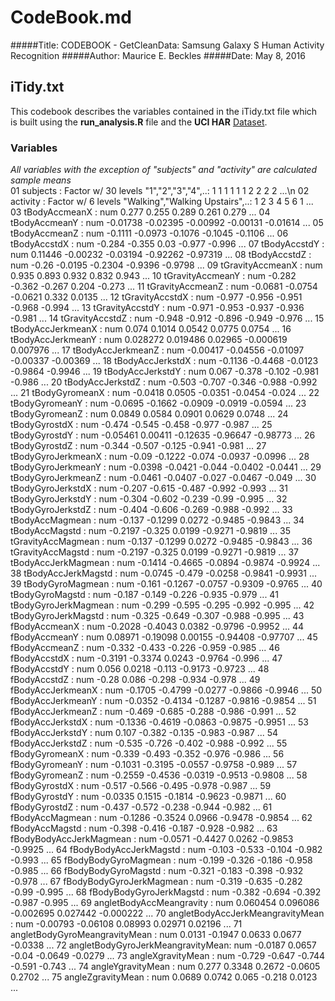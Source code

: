 # CodeBook.md

#####Title: CODEBOOK - GetCleanData: Samsung Galaxy S Human Activity Recognition
#####Author: Maurice E. Beckles
#####Date: May 8, 2016

## iTidy.txt
This codebook describes the variables contained in the iTidy.txt file which is built using the **run_analysis.R** file and the **UCI HAR** [Dataset](https://d396qusza40orc.cloudfront.net/getdata%2Fprojectfiles%2FUCI%20HAR%20Dataset.zip). 

### Variables
*All variables with the exception of "subjects" and "activity" are calculated sample means*  
 01 subjects                         : Factor w/ 30 levels "1","2","3","4",..: 1 1 1 1 1 1 2 2 2 2 ...\n
 02 activity                         : Factor w/ 6 levels "Walking","Walking Upstairs",..: 1 2 3 4 5 6 1 ...
 03 tBodyAccmeanX                    : num  0.277 0.255 0.289 0.261 0.279 ...
 04 tBodyAccmeanY                    : num  -0.01738 -0.02395 -0.00992 -0.00131 -0.01614 ...
 05 tBodyAccmeanZ                    : num  -0.1111 -0.0973 -0.1076 -0.1045 -0.1106 ...
 06 tBodyAccstdX                     : num  -0.284 -0.355 0.03 -0.977 -0.996 ...
 07 tBodyAccstdY                     : num  0.11446 -0.00232 -0.03194 -0.92262 -0.97319 ...
 08 tBodyAccstdZ                     : num  -0.26 -0.0195 -0.2304 -0.9396 -0.9798 ...
 09 tGravityAccmeanX                 : num  0.935 0.893 0.932 0.832 0.943 ...
 10 tGravityAccmeanY                 : num  -0.282 -0.362 -0.267 0.204 -0.273 ...
 11 tGravityAccmeanZ                 : num  -0.0681 -0.0754 -0.0621 0.332 0.0135 ...
 12 tGravityAccstdX                  : num  -0.977 -0.956 -0.951 -0.968 -0.994 ...
 13 tGravityAccstdY                  : num  -0.971 -0.953 -0.937 -0.936 -0.981 ...
 14 tGravityAccstdZ                  : num  -0.948 -0.912 -0.896 -0.949 -0.976 ...
 15 tBodyAccJerkmeanX                : num  0.074 0.1014 0.0542 0.0775 0.0754 ...
 16 tBodyAccJerkmeanY                : num  0.028272 0.019486 0.02965 -0.000619 0.007976 ...
 17 tBodyAccJerkmeanZ                : num  -0.00417 -0.04556 -0.01097 -0.00337 -0.00369 ...
 18 tBodyAccJerkstdX                 : num  -0.1136 -0.4468 -0.0123 -0.9864 -0.9946 ...
 19 tBodyAccJerkstdY                 : num  0.067 -0.378 -0.102 -0.981 -0.986 ...
 20 tBodyAccJerkstdZ                 : num  -0.503 -0.707 -0.346 -0.988 -0.992 ...
 21 tBodyGyromeanX                   : num  -0.0418 0.0505 -0.0351 -0.0454 -0.024 ...
 22 tBodyGyromeanY                   : num  -0.0695 -0.1662 -0.0909 -0.0919 -0.0594 ...
 23 tBodyGyromeanZ                   : num  0.0849 0.0584 0.0901 0.0629 0.0748 ...
 24 tBodyGyrostdX                    : num  -0.474 -0.545 -0.458 -0.977 -0.987 ...
 25 tBodyGyrostdY                    : num  -0.05461 0.00411 -0.12635 -0.96647 -0.98773 ...
 26 tBodyGyrostdZ                    : num  -0.344 -0.507 -0.125 -0.941 -0.981 ...
 27 tBodyGyroJerkmeanX               : num  -0.09 -0.1222 -0.074 -0.0937 -0.0996 ...
 28 tBodyGyroJerkmeanY               : num  -0.0398 -0.0421 -0.044 -0.0402 -0.0441 ...
 29 tBodyGyroJerkmeanZ               : num  -0.0461 -0.0407 -0.027 -0.0467 -0.049 ...
 30 tBodyGyroJerkstdX                : num  -0.207 -0.615 -0.487 -0.992 -0.993 ...
 31 tBodyGyroJerkstdY                : num  -0.304 -0.602 -0.239 -0.99 -0.995 ...
 32 tBodyGyroJerkstdZ                : num  -0.404 -0.606 -0.269 -0.988 -0.992 ...
 33 tBodyAccMagmean                  : num  -0.137 -0.1299 0.0272 -0.9485 -0.9843 ...
 34 tBodyAccMagstd                   : num  -0.2197 -0.325 0.0199 -0.9271 -0.9819 ...
 35 tGravityAccMagmean               : num  -0.137 -0.1299 0.0272 -0.9485 -0.9843 ...
 36 tGravityAccMagstd                : num  -0.2197 -0.325 0.0199 -0.9271 -0.9819 ...
 37 tBodyAccJerkMagmean              : num  -0.1414 -0.4665 -0.0894 -0.9874 -0.9924 ...
 38 tBodyAccJerkMagstd               : num  -0.0745 -0.479 -0.0258 -0.9841 -0.9931 ...
 39 tBodyGyroMagmean                 : num  -0.161 -0.1267 -0.0757 -0.9309 -0.9765 ...
 40 tBodyGyroMagstd                  : num  -0.187 -0.149 -0.226 -0.935 -0.979 ...
 41 tBodyGyroJerkMagmean             : num  -0.299 -0.595 -0.295 -0.992 -0.995 ...
 42 tBodyGyroJerkMagstd              : num  -0.325 -0.649 -0.307 -0.988 -0.995 ...
 43 fBodyAccmeanX                    : num  -0.2028 -0.4043 0.0382 -0.9796 -0.9952 ...
 44 fBodyAccmeanY                    : num  0.08971 -0.19098 0.00155 -0.94408 -0.97707 ...
 45 fBodyAccmeanZ                    : num  -0.332 -0.433 -0.226 -0.959 -0.985 ...
 46 fBodyAccstdX                     : num  -0.3191 -0.3374 0.0243 -0.9764 -0.996 ...
 47 fBodyAccstdY                     : num  0.056 0.0218 -0.113 -0.9173 -0.9723 ...
 48 fBodyAccstdZ                     : num  -0.28 0.086 -0.298 -0.934 -0.978 ...
 49 fBodyAccJerkmeanX                : num  -0.1705 -0.4799 -0.0277 -0.9866 -0.9946 ...
 50 fBodyAccJerkmeanY                : num  -0.0352 -0.4134 -0.1287 -0.9816 -0.9854 ...
 51 fBodyAccJerkmeanZ                : num  -0.469 -0.685 -0.288 -0.986 -0.991 ...
 52 fBodyAccJerkstdX                 : num  -0.1336 -0.4619 -0.0863 -0.9875 -0.9951 ...
 53 fBodyAccJerkstdY                 : num  0.107 -0.382 -0.135 -0.983 -0.987 ...
 54 fBodyAccJerkstdZ                 : num  -0.535 -0.726 -0.402 -0.988 -0.992 ...
 55 fBodyGyromeanX                   : num  -0.339 -0.493 -0.352 -0.976 -0.986 ...
 56 fBodyGyromeanY                   : num  -0.1031 -0.3195 -0.0557 -0.9758 -0.989 ...
 57 fBodyGyromeanZ                   : num  -0.2559 -0.4536 -0.0319 -0.9513 -0.9808 ...
 58 fBodyGyrostdX                    : num  -0.517 -0.566 -0.495 -0.978 -0.987 ...
 59 fBodyGyrostdY                    : num  -0.0335 0.1515 -0.1814 -0.9623 -0.9871 ...
 60 fBodyGyrostdZ                    : num  -0.437 -0.572 -0.238 -0.944 -0.982 ...
 61 fBodyAccMagmean                  : num  -0.1286 -0.3524 0.0966 -0.9478 -0.9854 ...
 62 fBodyAccMagstd                   : num  -0.398 -0.416 -0.187 -0.928 -0.982 ...
 63 fBodyBodyAccJerkMagmean          : num  -0.0571 -0.4427 0.0262 -0.9853 -0.9925 ...
 64 fBodyBodyAccJerkMagstd           : num  -0.103 -0.533 -0.104 -0.982 -0.993 ...
 65 fBodyBodyGyroMagmean             : num  -0.199 -0.326 -0.186 -0.958 -0.985 ...
 66 fBodyBodyGyroMagstd              : num  -0.321 -0.183 -0.398 -0.932 -0.978 ...
 67 fBodyBodyGyroJerkMagmean         : num  -0.319 -0.635 -0.282 -0.99 -0.995 ...
 68 fBodyBodyGyroJerkMagstd          : num  -0.382 -0.694 -0.392 -0.987 -0.995 ...
 69 angletBodyAccMeangravity         : num  0.060454 0.096086 -0.002695 0.027442 -0.000222 ...
 70 angletBodyAccJerkMeangravityMean : num  -0.00793 -0.06108 0.08993 0.02971 0.02196 ...
 71 angletBodyGyroMeangravityMean    : num  0.0131 -0.1947 0.0633 0.0677 -0.0338 ...
 72 angletBodyGyroJerkMeangravityMean: num  -0.0187 0.0657 -0.04 -0.0649 -0.0279 ...
 73 angleXgravityMean                : num  -0.729 -0.647 -0.744 -0.591 -0.743 ...
 74 angleYgravityMean                : num  0.277 0.3348 0.2672 -0.0605 0.2702 ...
 75 angleZgravityMean                : num  0.0689 0.0742 0.065 -0.218 0.0123 ...                
